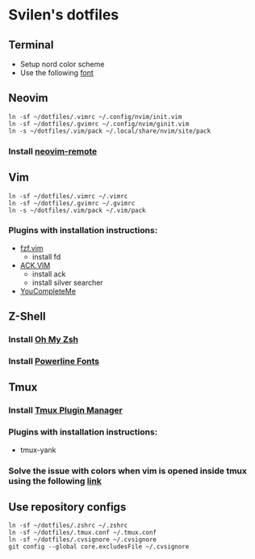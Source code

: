 # Svilen's dotfiles

## Terminal

* Setup nord color scheme
* Use the following [font](https://github.com/belluzj/fantasque-sans)

## Neovim

```
ln -sf ~/dotfiles/.vimrc ~/.config/nvim/init.vim
ln -sf ~/dotfiles/.gvimrc ~/.config/nvim/ginit.vim
ln -s ~/dotfiles/.vim/pack ~/.local/share/nvim/site/pack
```

### Install [neovim-remote](https://github.com/mhinz/neovim-remote)

## Vim

```
ln -sf ~/dotfiles/.vimrc ~/.vimrc
ln -sf ~/dotfiles/.gvimrc ~/.gvimrc
ln -s ~/dotfiles/.vim/pack ~/.vim/pack
```

### Plugins with installation instructions:

* [fzf.vim](https://github.com/junegunn/fzf.vim)
  * install fd
* [ACK.VIM](https://github.com/mileszs/ack.vim)
  * install ack
  * install silver searcher
* [YouCompleteMe](https://github.com/valloric/youcompleteme)

## Z-Shell

### Install [Oh My Zsh](https://github.com/robbyrussell/oh-my-zsh)

### Install [Powerline Fonts](https://github.com/powerline/fonts)

## Tmux

### Install [Tmux Plugin Manager](https://github.com/tmux-plugins/tpm)

### Plugins with installation instructions:

* tmux-yank

### Solve the issue with colors when vim is opened inside tmux using the following [link](http://sunaku.github.io/tmux-24bit-color.html#usage)

## Use repository configs

```
ln -sf ~/dotfiles/.zshrc ~/.zshrc
ln -sf ~/dotfiles/.tmux.conf ~/.tmux.conf
ln -sf ~/dotfiles/.cvsignore ~/.cvsignore
git config --global core.excludesFile ~/.cvsignore
```
